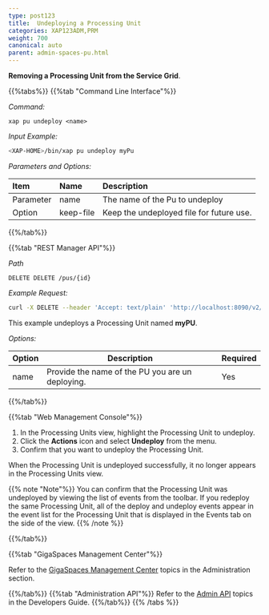 ```yaml
---
type: post123
title:  Undeploying a Processing Unit
categories: XAP123ADM,PRM
weight: 700
canonical: auto
parent: admin-spaces-pu.html
---
```

 

**Removing a Processing Unit from the Service Grid**.

{{%tabs%}}
{{%tab "Command Line Interface"%}}

*Command:*

`xap pu undeploy <name>`

*Input Example:*

```bash
<XAP-HOME>/bin/xap pu undeploy myPu
```

*Parameters and Options:*

| Item | Name | Description |
|:-----|:------|:-----------|
|Parameter |name | The name of the Pu to undeploy|
|Option | keep-file | Keep the undeployed file for future use.|

{{%/tab%}}

{{%tab "REST Manager API"%}}
 
*Path*

`DELETE DELETE /pus/{id}`

*Example Request:*

```bash
curl -X DELETE --header 'Accept: text/plain' 'http://localhost:8090/v2/pus/myPU'
```
This example undeploys a Processing Unit  named **myPU**. 


*Options:*

| Option     | Description       |   Required     |
|------|-------------------|----------------|
| name | Provide the name of the PU you are un deploying. | Yes |
 

{{%/tab%}}


{{%tab "Web Management Console"%}}

1. In the Processing Units view, highlight the Processing Unit to undeploy.
1. Click the **Actions** icon and select **Undeploy** from the menu.
1. Confirm that you want to undeploy the Processing Unit.

When the Processing Unit is undeployed successfully, it no longer appears in the Processing Units view. 

{{% note "Note"%}}
You can confirm that the Processing Unit was undeployed by viewing the list of events from the toolbar. If you redeploy the same Processing Unit, all of the deploy and undeploy events appear in the event list for the Processing Unit that is displayed in the Events tab on the side of the view.
{{% /note %}}


{{%/tab%}}

{{%tab "GigaSpaces Management Center"%}}

Refer to the [GigaSpaces Management Center](./gigaspaces-management-center.html) topics in the Administration section.

{{%/tab%}}
{{%tab "Administration API"%}}
Refer to the [Admin API](../dev-java/administration-and-monitoring-overview.html) topics in the Developers Guide.
{{%/tab%}}
{{% /tabs %}}

  
